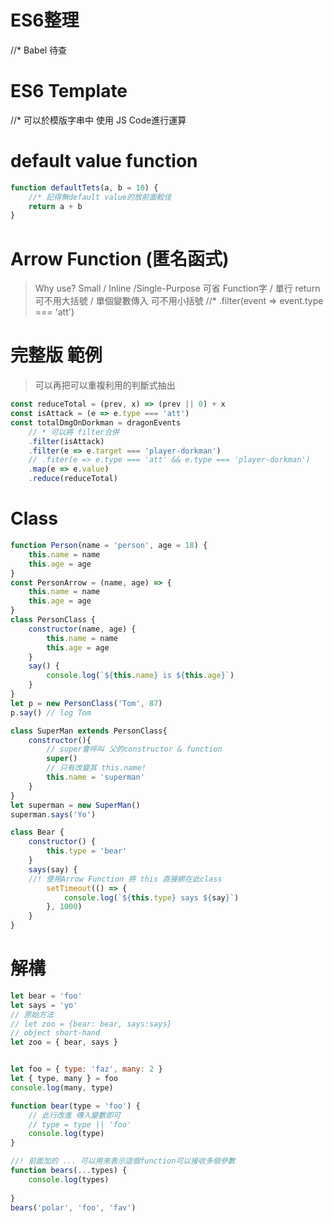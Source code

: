 # ES6整理

//* Babel 待查

# ES6 Template
//* 可以於模版字串中 使用 JS Code進行運算

# default value function
```js
function defaultTets(a, b = 10) {
    //* 記得無default value的放前面較佳
    return a + b
}
```

# Arrow Function (匿名函式)
> Why use?  Small / Inline /Single-Purpose
> 可省 Function字 / 單行 return 可不用大括號 / 單個變數傳入 可不用小括號
//* .filter(event => event.type === 'att')

# 完整版 範例
> 可以再把可以重複利用的判斷式抽出
```js
const reduceTotal = (prev, x) => (prev || 0) + x
const isAttack = (e => e.type === 'att')
const totalDmgOnDorkman = dragonEvents
    // * 可以將 filter合併
    .filter(isAttack)
    .filter(e => e.target === 'player-dorkman')
    // .fiter(e => e.type === 'att' && e.type === 'player-dorkman')
    .map(e => e.value)
    .reduce(reduceTotal)
```

# Class
```js
function Person(name = 'person', age = 18) {
    this.name = name
    this.age = age 
}
const PersonArrow = (name, age) => {
    this.name = name
    this.age = age
}
class PersonClass {
    constructor(name, age) {
        this.name = name
        this.age = age
    }
    say() {
        console.log(`${this.name} is ${this.age}`)
    }
}
let p = new PersonClass('Tom', 87)
p.say() // log Tom

class SuperMan extends PersonClass{
    constructor(){
        // super會呼叫 父的constructor & function
        super()
        // 只有改變其 this.name!
        this.name = 'superman'
    }
}
let superman = new SuperMan()
superman.says('Yo')

class Bear {
    constructor() {
        this.type = 'bear'
    }
    says(say) {
    //! 使用Arrow Function 將 this 直接綁在此class
        setTimeout(() => {
            console.log(`${this.type} says ${say}`)
        }, 1000)
    }
}
```

# 解構
```js
let bear = 'foo'
let says = 'yo'
// 原始方法
// let zoo = {bear: bear, says:says}
// object short-hand
let zoo = { bear, says }


let foo = { type: 'faz', many: 2 }
let { type, many } = foo
console.log(many, type)

function bear(type = 'foo') {
    // 此行改進 傳入變數即可
    // type = type || 'foo'
    console.log(type)
}

//! 前面加的 ... 可以用來表示這個function可以接收多個參數
function bears(...types) {
    console.log(types)
    
}
bears('polar', 'foo', 'fav')
```